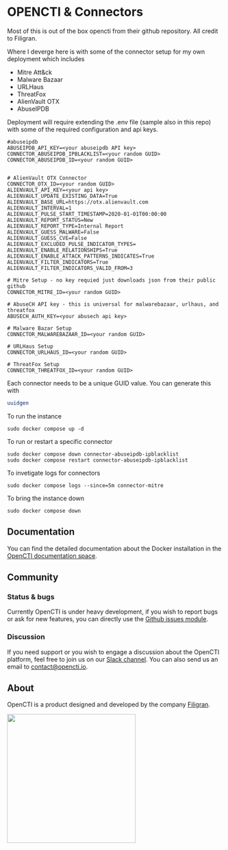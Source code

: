 # OPENCTI & Connectors

Most of this is out of the box opencti from their github repository. All credit to Filigran.

Where I deverge here is with some of the connector setup for my own deployment which includes

- Mitre Att&ck
- Malware Bazaar
- URLHaus
- ThreatFox
- AlienVault OTX
- AbuseIPDB

Deployment will require extending the .env file (sample also in this repo) with some of the required configuration and api keys.

```
#abuseipdb
ABUSEIPDB_API_KEY=<your abuseipdb API key>
CONNECTOR_ABUSEIPDB_IPBLACKLIST=<your random GUID>
CONNECTOR_ABUSEIPDB_ID=<your random GUID>


# AlienVault OTX Connector
CONNECTOR_OTX_ID=<your random GUID>
ALIENVAULT_API_KEY=<your api key>
ALIENVAULT_UPDATE_EXISTING_DATA=True
ALIENVAULT_BASE_URL=https://otx.alienvault.com
ALIENVAULT_INTERVAL=1
ALIENVAULT_PULSE_START_TIMESTAMP=2020-01-01T00:00:00
ALIENVAULT_REPORT_STATUS=New
ALIENVAULT_REPORT_TYPE=Internal Report
ALIENVAULT_GUESS_MALWARE=False
ALIENVAULT_GUESS_CVE=False
ALIENVAULT_EXCLUDED_PULSE_INDICATOR_TYPES=
ALIENVAULT_ENABLE_RELATIONSHIPS=True
ALIENVAULT_ENABLE_ATTACK_PATTERNS_INDICATES=True
ALIENVAULT_FILTER_INDICATORS=True
ALIENVAULT_FILTER_INDICATORS_VALID_FROM=3

# Mitre Setup - no key requied just downloads json from their public github
CONNECTOR_MITRE_ID=<your random GUID>

# AbuseCH API key - this is universal for malwarebazaar, urlhaus, and threatfox
ABUSECH_AUTH_KEY=<your abusech api key>

# Malware Bazar Setup
CONNECTOR_MALWAREBAZAAR_ID=<your random GUID>

# URLHaus Setup
CONNECTOR_URLHAUS_ID=<your random GUID>

# ThreatFox Setup
CONNECTOR_THREATFOX_ID=<your random GUID>
```

Each connector needs to be a unique GUID value. You can generate this with

```bash
uuidgen
```

To run the instance

```
sudo docker compose up -d
```

To run or restart a specific connector

```
sudo docker compose down connector-abuseipdb-ipblacklist
sudo docker compose restart connector-abuseipdb-ipblacklist

```

To invetigate logs for connectors

```
sudo docker compose logs --since=5m connector-mitre
```

To bring the instance down

```
sudo docker compose down
```


## Documentation

You can find the detailed documentation about the Docker installation in the [OpenCTI documentation space](https://docs.opencti.io/latest/deployment/installation/#using-docker).

## Community

### Status & bugs

Currently OpenCTI is under heavy development, if you wish to report bugs or ask for new features, you can directly use the [Github issues module](https://github.com/OpenCTI-Platform/opencti/issues).

### Discussion

If you need support or you wish to engage a discussion about the OpenCTI platform, feel free to join us on our [Slack channel](https://community.filigran.io). You can also send us an email to contact@opencti.io.

## About

OpenCTI is a product designed and developed by the company [Filigran](https://filigran.io).

<a href="https://filigran.io" alt="Filigran"><img src="https://github.com/OpenCTI-Platform/opencti/raw/master/.github/img/logo_filigran.png" width="300" /></a>
